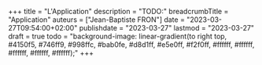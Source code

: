 +++
title = "L'Application"
description = "TODO:"
breadcrumbTitle = "Application"
auteurs = ["Jean-Baptiste FRON"]
date = "2023-03-27T09:54:00+02:00"
publishdate = "2023-03-27"
lastmod = "2023-03-27"
draft = true
todo = "background-image: linear-gradient(to right top, #4150f5, #746ff9, #998ffc, #bab0fe, #d8d1ff, #e5e0ff, #f2f0ff, #ffffff, #ffffff, #ffffff, #ffffff, #ffffff);"
+++
